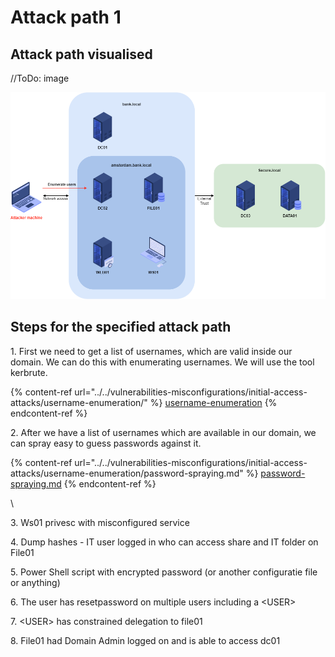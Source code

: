 # Attack path 1

## Attack path visualised

//ToDo: image

![](<../../.gitbook/assets/1.0 enumerate users.png>)

## Steps for the specified attack path

1\. First we need to get a list of usernames, which are valid inside our domain. We can do this with enumerating usernames. We will use the tool kerbrute.

{% content-ref url="../../vulnerabilities-misconfigurations/initial-access-attacks/username-enumeration/" %}
[username-enumeration](../../vulnerabilities-misconfigurations/initial-access-attacks/username-enumeration/)
{% endcontent-ref %}

2\. After we have a list of usernames which are available in our domain, we can spray easy to guess passwords against it.

{% content-ref url="../../vulnerabilities-misconfigurations/initial-access-attacks/username-enumeration/password-spraying.md" %}
[password-spraying.md](../../vulnerabilities-misconfigurations/initial-access-attacks/username-enumeration/password-spraying.md)
{% endcontent-ref %}

\


3\. Ws01 privesc with misconfigured service

4\. Dump hashes - IT user logged in who can access share and IT folder on File01

5\. Power Shell script with encrypted password (or another configuratie file or anything)

6\. The user has resetpassword on multiple users including a \<USER>

7\. \<USER> has constrained delegation to file01

8\. File01 had Domain Admin logged on and is able to access dc01
